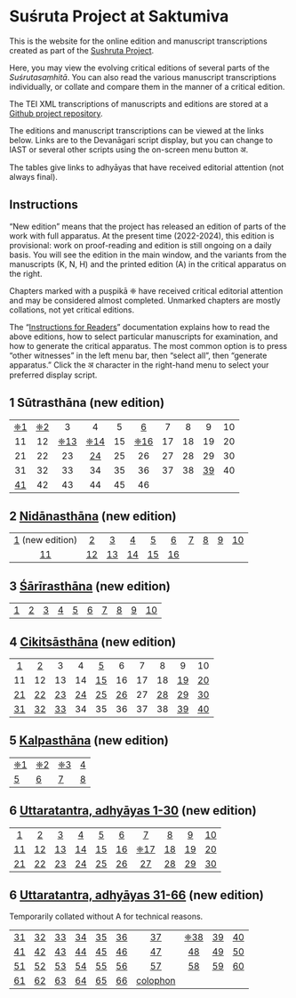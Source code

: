 # Suśruta Project at Saktumiva

This is the website for the online edition and manuscript transcriptions created as part of the [Sushruta Project](http://sushrutaproject.org).

Here, you may view the evolving critical editions of several parts of the *Suśrutasaṃhitā*.  You can also read the various manuscript transcriptions individually, or collate and compare them in the manner of a critical edition. 

The TEI XML transcriptions of manuscripts and editions are stored at a [Github project repository](https://github.com/wujastyk/sushrutaproject).

The editions and manuscript transcriptions can be viewed at the links below.  Links are to the Devanāgari script display, but  you can change to IAST or several other scripts using the on-screen menu button अ.

The tables give links to adhyāyas that have received editorial attention (not always final).

## Instructions

“New edition” means that the project has released an edition of parts of the work with full apparatus.  At the present time (2022-2024), this edition is provisional: work on proof-reading and edition is still ongoing on a daily basis.  You will see the edition in the main window, and the variants from the manuscripts (K, N, H) and the printed edition (A) in the critical apparatus on the right. 

Chapters marked with a puṣpikā ❈ have received critical editorial attention and may be considered almost completed.  Unmarked chapters are mostly collations, not yet critical editions.

The “[Instructions for Readers](https://saktumiva.org/wiki/users)” documentation explains how to read the above editions, how to select particular manuscripts for examination, and how to generate the critical apparatus.  The most common option is to press “other witnesses” in the left menu bar, then “select all”, then “generate apparatus.”  Click the अ character in the right-hand menu to select your preferred display script.

## 1 Sūtrasthāna (new edition)
|                                                              |                                                              |                                                              |                                                              |      |                                                              |      |      |                                                              |      |
| :----------------------------------------------------------: | :----------------------------------------------------------: | :----------------------------------------------------------: | :----------------------------------------------------------: | :--: | :----------------------------------------------------------: | :--: | :--: | :----------------------------------------------------------: | :--: |
| [❈1](https://saktumiva.org/wiki/wujastyk/susrutasamhita/01-su.su-1-31/provisional-edition_sutrasthana-1-31?upama_ver=hdf4dl301g&upama_script=devanagari&upama_scroll=SS.1.1.1) | [❈2](https://saktumiva.org/wiki/wujastyk/susrutasamhita/01-su.su-1-31/provisional-edition_sutrasthana-1-31?upama_ver=hdf4dl301g&upama_script=devanagari&upama_scroll=SS.1.2.1) |                              3                               |                              4                               |  5   | [6](https://saktumiva.org/wiki/wujastyk/susrutasamhita/01-su.su-1-31/provisional-edition_sutrasthana-1-31?upama_ver=hdf4dl301g&upama_script=devanagari&upama_scroll=SS.1.6.1) |  7   |  8   |                              9                               |  10  |
|                              11                              |                              12                              | [❈13](https://saktumiva.org/wiki/wujastyk/susrutasamhita/01-su.su-1-31/provisional-edition_sutrasthana-1-31?upama_ver=hdf4dl301g&upama_script=devanagari&upama_scroll=SS.1.13.1) | [❈14](https://saktumiva.org/wiki/wujastyk/susrutasamhita/01-su.su-1-31/provisional-edition_sutrasthana-1-31?upama_ver=hdf4dl301g&upama_script=devanagari&upama_scroll=SS.1.14.1) |  15  | [❈16](https://saktumiva.org/wiki/wujastyk/susrutasamhita/01-su.su-1-31/provisional-edition_sutrasthana-1-31?upama_ver=hdf4dl301g&upama_script=devanagari&upama_scroll=SS.1.16.1) |  17  |  18  |                              19                              |  20  |
|                              21                              |                              22                              |                              23                              | [24](https://saktumiva.org/wiki/wujastyk/susrutasamhita/01-su.su-1-31/provisional-edition_sutrasthana-1-31?upama_ver=hdf4dl301g&upama_script=devanagari&upama_scroll=SS.1.24.1) |  25  |                              26                              |  27  |  28  |                              29                              |  30  |
|                              31                              |                              32                              |                              33                              |                              34                              |  35  |                              36                              |  37  |  38  | [39](https://saktumiva.org/wiki/wujastyk/susrutasamhita/01-su.su-32-end/provisional-edition_sutrasthana-32-end?upama_ver=hdf4dl301g&upama_script=devanagari&upama_scroll=SS.1.39.1) |  40  |
| [41](https://saktumiva.org/wiki/wujastyk/susrutasamhita/01-su.su-32-end/provisional-edition_sutrasthana-32-end?upama_ver=hdf4dl301g&upama_script=devanagari&upama_scroll=SS.1.41.1) |                              42                              |                              43                              |                              44                              |  45  |                              46                              |      |      |                                                              |      |



## 2 [Nidānasthāna](https://saktumiva.org/wiki/wujastyk/susrutasamhita/02-su.ni/02-ni-vulgate-edition?upama_ver=hdf4dl301g&upama_script=devanagari) (new edition) 

|                                                              |                                                              |                                                              |                                                              |                                                              |                                                              |                                                              |                                                              |                                                              |                                                              |
| :----------------------------------------------------------: | :----------------------------------------------------------: | :----------------------------------------------------------: | :----------------------------------------------------------: | :----------------------------------------------------------: | :----------------------------------------------------------: | :----------------------------------------------------------: | :----------------------------------------------------------: | :----------------------------------------------------------: | :----------------------------------------------------------: |
| [1](https://saktumiva.org/wiki/wujastyk/susrutasamhita/02-su.ni/provisional-edition_nidanasthana?upama_ver=hj5zsfq0jf&upama_script=devanagari&upama_scroll=SS.2.1.1) (new edition) | [2](https://saktumiva.org/wiki/wujastyk/susrutasamhita/02-su.ni/provisional-edition_nidanasthana?upama_ver=hj5zsfq0jf&upama_script=devanagari&upama_scroll=SS.2.2.1) | [3](https://saktumiva.org/wiki/wujastyk/susrutasamhita/02-su.ni/provisional-edition_nidanasthana?upama_ver=hj5zsfq0jf&upama_script=devanagari&upama_scroll=SS.2.3.1) | [4](https://saktumiva.org/wiki/wujastyk/susrutasamhita/02-su.ni/provisional-edition_nidanasthana?upama_ver=hj5zsfq0jf&upama_script=devanagari&upama_scroll=SS.2.4.1) | [5](https://saktumiva.org/wiki/wujastyk/susrutasamhita/02-su.ni/provisional-edition_nidanasthana?upama_ver=hj5zsfq0jf&upama_script=devanagari&upama_scroll=SS.2.5.1) | [6](https://saktumiva.org/wiki/wujastyk/susrutasamhita/02-su.ni/provisional-edition_nidanasthana?upama_ver=hj5zsfq0jf&upama_script=devanagari&upama_scroll=SS.2.6.1) | [7](https://saktumiva.org/wiki/wujastyk/susrutasamhita/02-su.ni/provisional-edition_nidanasthana?upama_ver=hj5zsfq0jf&upama_script=devanagari&upama_scroll=SS.2.7.1) | [8](https://saktumiva.org/wiki/wujastyk/susrutasamhita/02-su.ni/provisional-edition_nidanasthana?upama_ver=hj5zsfq0jf&upama_script=devanagari&upama_scroll=SS.2.8.1) | [9](https://saktumiva.org/wiki/wujastyk/susrutasamhita/02-su.ni/provisional-edition_nidanasthana?upama_ver=hj5zsfq0jf&upama_script=devanagari&upama_scroll=SS.2.9.1) | [10](https://saktumiva.org/wiki/wujastyk/susrutasamhita/02-su.ni/provisional-edition_nidanasthana?upama_ver=hj5zsfq0jf&upama_script=devanagari&upama_scroll=SS.2.10.1) |
| [11](https://saktumiva.org/wiki/wujastyk/susrutasamhita/02-su.ni/provisional-edition_nidanasthana?upama_ver=hj5zsfq0jf&upama_script=devanagari&upama_scroll=SS.2.11.1) | [12](https://saktumiva.org/wiki/wujastyk/susrutasamhita/02-su.ni/provisional-edition_nidanasthana?upama_ver=hj5zsfq0jf&upama_script=devanagari&upama_scroll=SS.2.12.1) | [13](https://saktumiva.org/wiki/wujastyk/susrutasamhita/02-su.ni/provisional-edition_nidanasthana?upama_ver=hj5zsfq0jf&upama_script=devanagari&upama_scroll=SS.2.13.1) | [14](https://saktumiva.org/wiki/wujastyk/susrutasamhita/02-su.ni/provisional-edition_nidanasthana?upama_ver=hj5zsfq0jf&upama_script=devanagari&upama_scroll=SS.2.14.1) | [15](https://saktumiva.org/wiki/wujastyk/susrutasamhita/02-su.ni/provisional-edition_nidanasthana?upama_ver=hj5zsfq0jf&upama_script=devanagari&upama_scroll=SS.2.15.1) | [16](https://saktumiva.org/wiki/wujastyk/susrutasamhita/02-su.ni/provisional-edition_nidanasthana?upama_ver=hj5zsfq0jf&upama_script=devanagari&upama_scroll=SS.2.16.1) |                                                              |                                                              |                                                              |                                                              |



## 3 [Śārīrasthāna](https://saktumiva.org/wiki/wujastyk/susrutasamhita/03-su.sa/03-za-vulgate-edition?upama_ver=hdf4dl301g&upama_script=devanagari) (new edition)

|                                                              |                                                              |                                                              |                                                              |                                                              |                                                              |                                                              |                                                              |                                                              |                                                              |
| ------------------------------------------------------------ | ------------------------------------------------------------ | ------------------------------------------------------------ | ------------------------------------------------------------ | ------------------------------------------------------------ | ------------------------------------------------------------ | ------------------------------------------------------------ | ------------------------------------------------------------ | ------------------------------------------------------------ | ------------------------------------------------------------ |
| [1](https://saktumiva.org/wiki/wujastyk/susrutasamhita/03-su.sa/provisional-edition_sarirasthana?upama_ver=hhtolxmlrp&upama_script=devanagari&upama_scroll=SS.3.1.1) | [2](https://saktumiva.org/wiki/wujastyk/susrutasamhita/03-su.sa/provisional-edition_sarirasthana?upama_ver=hdf4dl301g&upama_script=devanagari&upama_scroll=SS.3.2.1) | [3](https://saktumiva.org/wiki/wujastyk/susrutasamhita/03-su.sa/provisional-edition_sarirasthana?upama_ver=hhtolxmlrp&upama_script=devanagari&upama_scroll=SS.3.3.1) | [4](https://saktumiva.org/wiki/wujastyk/susrutasamhita/03-su.sa/provisional-edition_sarirasthana?upama_ver=hhtolxmlrp&upama_script=devanagari&upama_scroll=SS.3.4.1) | [5](https://saktumiva.org/wiki/wujastyk/susrutasamhita/03-su.sa/provisional-edition_sarirasthana?upama_ver=hhtolxmlrp&upama_script=devanagari&upama_scroll=SS.3.5.1) | [6](https://saktumiva.org/wiki/wujastyk/susrutasamhita/03-su.sa/provisional-edition_sarirasthana?upama_ver=hhtolxmlrp&upama_script=devanagari&upama_scroll=SS.3.6.1) | [7](https://saktumiva.org/wiki/wujastyk/susrutasamhita/03-su.sa/provisional-edition_sarirasthana?upama_ver=hhtolxmlrp&upama_script=devanagari&upama_scroll=SS.3.7.1) | [8](https://saktumiva.org/wiki/wujastyk/susrutasamhita/03-su.sa/provisional-edition_sarirasthana?upama_ver=hhtolxmlrp&upama_script=devanagari&upama_scroll=SS.3.8.1) | [9](https://saktumiva.org/wiki/wujastyk/susrutasamhita/03-su.sa/provisional-edition_sarirasthana?upama_ver=hhtolxmlrp&upama_script=devanagari&upama_scroll=SS.3.9.1) | [10](https://saktumiva.org/wiki/wujastyk/susrutasamhita/03-su.sa/provisional-edition_sarirasthana?upama_ver=hhtolxmlrp&upama_script=devanagari&upama_scroll=SS.3.10.1) |



## 4 [Cikitsāsthāna](https://saktumiva.org/wiki/wujastyk/susrutasamhita/04-su.ci/04-ci-vulgate-edition?upama_script=devanagari&upama_ver=hdf4dl301g&upama_script=devanagari) (new edition)

|                                                              |                                                              |                                                              |                                                              |                                                              |                                                              |      |                                                              |                                                              |                                                              |
| :----------------------------------------------------------: | :----------------------------------------------------------: | :----------------------------------------------------------: | :----------------------------------------------------------: | :----------------------------------------------------------: | :----------------------------------------------------------: | :--: | :----------------------------------------------------------: | :----------------------------------------------------------: | :----------------------------------------------------------: |
| [1](https://saktumiva.org/wiki/wujastyk/susrutasamhita/04-su.ci/provisional-edition_cikitsasthana?upama_script=devanagari&upama_ver=hj4vky8lft&upama_scroll=SS.4.1.1) | [2](https://saktumiva.org/wiki/wujastyk/susrutasamhita/04-su.ci/provisional-edition_cikitsasthana?upama_script=devanagari&upama_ver=hj4vky8lft&upama_scroll=SS.4.2.1) |                              3                               |                              4                               | [5](https://saktumiva.org/wiki/wujastyk/susrutasamhita/04-su.ci/provisional-edition_cikitsasthana?upama_script=devanagari&upama_ver=hj4vky8lft&upama_scroll=SS.4.5.1) |                              6                               |  7   |                              8                               |                              9                               |                              10                              |
|                              11                              |                              12                              |                              13                              |                              14                              | [15](https://saktumiva.org/wiki/wujastyk/susrutasamhita/04-su.ci/provisional-edition_cikitsasthana?upama_script=devanagari&upama_ver=hj4vky8lft&upama_scroll=SS.4.15.1) |                              16                              |  17  |                              18                              | [19](https://saktumiva.org/wiki/wujastyk/susrutasamhita/04-su.ci/provisional-edition_cikitsasthana?upama_script=devanagari&upama_ver=hj4vky8lft&upama_scroll=SS.4.19.1) | [20](https://saktumiva.org/wiki/wujastyk/susrutasamhita/04-su.ci/provisional-edition_cikitsasthana?upama_script=devanagari&upama_ver=hj4vky8lft&upama_scroll=SS.4.20.1) |
| [21](https://saktumiva.org/wiki/wujastyk/susrutasamhita/04-su.ci/provisional-edition_cikitsasthana?upama_script=devanagari&upama_ver=hj4vky8lft&upama_scroll=SS.4.21.1) | [22](https://saktumiva.org/wiki/wujastyk/susrutasamhita/04-su.ci/provisional-edition_cikitsasthana?upama_script=devanagari&upama_ver=hj4vky8lft&upama_scroll=SS.4.22.1) | [23](https://saktumiva.org/wiki/wujastyk/susrutasamhita/04-su.ci/provisional-edition_cikitsasthana?upama_script=devanagari&upama_ver=hj4vky8lft&upama_scroll=SS.4.23.1) | [24](https://saktumiva.org/wiki/wujastyk/susrutasamhita/04-su.ci/provisional-edition_cikitsasthana?upama_script=devanagari&upama_ver=hj4vky8lft&upama_scroll=SS.4.22.1) | [25](https://saktumiva.org/wiki/wujastyk/susrutasamhita/04-su.ci/provisional-edition_cikitsasthana?upama_script=devanagari&upama_ver=hj4vky8lft&upama_scroll=SS.4.25.1) | [26](https://saktumiva.org/wiki/wujastyk/susrutasamhita/04-su.ci/provisional-edition_cikitsasthana?upama_script=devanagari&upama_ver=hj4vky8lft&upama_scroll=SS.4.26.1) |  27  | [28](https://saktumiva.org/wiki/wujastyk/susrutasamhita/04-su.ci/provisional-edition_cikitsasthana?upama_script=devanagari&upama_ver=hj4vky8lft&upama_scroll=SS.4.28.1) | [29](https://saktumiva.org/wiki/wujastyk/susrutasamhita/04-su.ci/provisional-edition_cikitsasthana?upama_script=devanagari&upama_ver=hj4vky8lft&upama_scroll=SS.4.29.1) | [30](https://saktumiva.org/wiki/wujastyk/susrutasamhita/04-su.ci/provisional-edition_cikitsasthana?upama_script=devanagari&upama_ver=hj4vky8lft&upama_scroll=SS.4.30.1) |
| [31](https://saktumiva.org/wiki/wujastyk/susrutasamhita/04-su.ci/provisional-edition_cikitsasthana?upama_script=devanagari&upama_ver=hj4vky8lft&upama_scroll=SS.4.31.1) | [32](https://saktumiva.org/wiki/wujastyk/susrutasamhita/04-su.ci/provisional-edition_cikitsasthana?upama_script=devanagari&upama_ver=hj4vky8lft&upama_scroll=SS.4.32.1) | [33](https://saktumiva.org/wiki/wujastyk/susrutasamhita/04-su.ci/provisional-edition_cikitsasthana?upama_script=devanagari&upama_ver=hj4vky8lft&upama_scroll=SS.4.33.1) |                              34                              |                              35                              |                              36                              |  37  |                              38                              | [39](https://saktumiva.org/wiki/wujastyk/susrutasamhita/04-su.ci/provisional-edition_cikitsasthana?upama_script=devanagari&upama_ver=hj4vky8lft&upama_scroll=SS.4.39.1) | [40](https://saktumiva.org/wiki/wujastyk/susrutasamhita/04-su.ci/provisional-edition_cikitsasthana?upama_script=devanagari&upama_ver=hj4vky8lft&upama_scroll=SS.4.40.1) |



## 5 [Kalpasthāna](https://saktumiva.org/wiki/wujastyk/susrutasamhita/05-su.ka/provisional-edition_kalpasthana&upama_ver=hdf4dl301g&upama_script=devanagari) (new edition)

|                                                              |                                                              |                                                              |                                                              |
| ------------------------------------------------------------ | ------------------------------------------------------------ | ------------------------------------------------------------ | ------------------------------------------------------------ |
| [❈1](https://saktumiva.org/wiki/wujastyk/susrutasamhita/05-su.ka/provisional-edition_kalpasthana?upama_ver=hdf4dl301g&upama_script=devanagari&upama_scroll=SS.5.1.1) | [❈2](https://saktumiva.org/wiki/wujastyk/susrutasamhita/05-su.ka/provisional-edition_kalpasthana?upama_ver=hdf4dl301g&upama_script=devanagari&upama_scroll=SS.5.2.1) | [❈3](https://saktumiva.org/wiki/wujastyk/susrutasamhita/05-su.ka/provisional-edition_kalpasthana?upama_ver=hdf4dl301g&upama_scroll=SS.5.3.1&upama_script=devanagari) | [4](https://saktumiva.org/wiki/wujastyk/susrutasamhita/05-su.ka/provisional-edition_kalpasthana?upama_ver=hdf4dl301g&upama_script=devanagari&upama_scroll=SS.5.4.1) |
| [5](https://saktumiva.org/wiki/wujastyk/susrutasamhita/05-su.ka/provisional-edition_kalpasthana?upama_ver=hdf4dl301g&upama_script=devanagari&upama_scroll=SS.5.5.1) | [6](https://saktumiva.org/wiki/wujastyk/susrutasamhita/05-su.ka/provisional-edition_kalpasthana?upama_ver=hdf4dl301g&upama_script=devanagari&upama_scroll=SS.5.6.1) | [7](https://saktumiva.org/wiki/wujastyk/susrutasamhita/05-su.ka/provisional-edition_kalpasthana?upama_ver=hdf4dl301g&upama_script=devanagari&upama_scroll=SS.5.7.1) | [8](https://saktumiva.org/wiki/wujastyk/susrutasamhita/05-su.ka/provisional-edition_kalpasthana?upama_ver=hdf4dl301g&upama_script=devanagari&upama_scroll=SS.5.8.1) |



## 6 [Uttaratantra, adhyāyas 1-30](https://saktumiva.org/wiki/wujastyk/susrutasamhita/06-su.ut-1-30/provisional-edition_uttaratantra&upama_script=devanagari&upama_scroll=SS.6.2.1?upama_ver=hdf4dl301g&upama_script=devanagari) (new edition)

|                                                              |                                                              |                                                              |                                                              |                                                              |                                                              |                                                              |                                                              |                                                              |                                                              |
| :----------------------------------------------------------: | :----------------------------------------------------------: | :----------------------------------------------------------: | :----------------------------------------------------------: | :----------------------------------------------------------: | :----------------------------------------------------------: | :----------------------------------------------------------: | :----------------------------------------------------------: | :----------------------------------------------------------: | :----------------------------------------------------------: |
| [1](https://saktumiva.org/wiki/wujastyk/susrutasamhita/06-su.ut-1-30/provisional-edition_uttaratantra&upama_ver=h153dlm4gl&upama_ver=h153dlm4gl?upama_scroll=SS.6.1.1) | [2](https://saktumiva.org/wiki/wujastyk/susrutasamhita/06-su.ut-1-30/provisional-edition_uttaratantra&upama_ver=h153dlm4gl&upama_ver=h153dlm4gl?upama_scroll=SS.6.2.1) | [3](https://saktumiva.org/wiki/wujastyk/susrutasamhita/06-su.ut-1-30/provisional-edition_uttaratantra&upama_ver=h153dlm4gl&upama_ver=h153dlm4gl?upama_scroll=SS.6.3.1) | [4](https://saktumiva.org/wiki/wujastyk/susrutasamhita/06-su.ut-1-30/provisional-edition_uttaratantra&upama_ver=h153dlm4gl&upama_ver=h153dlm4gl?upama_scroll=SS.6.4.1) | [5](https://saktumiva.org/wiki/wujastyk/susrutasamhita/06-su.ut-1-30/provisional-edition_uttaratantra&upama_ver=h153dlm4gl&upama_ver=h153dlm4gl?upama_scroll=SS.6.5.1) | [6](https://saktumiva.org/wiki/wujastyk/susrutasamhita/06-su.ut-1-30/provisional-edition_uttaratantra&upama_ver=h153dlm4gl&upama_ver=h153dlm4gl?upama_scroll=SS.6.6.1) | [7](https://saktumiva.org/wiki/wujastyk/susrutasamhita/06-su.ut-1-30/provisional-edition_uttaratantra&upama_ver=h153dlm4gl&upama_ver=h153dlm4gl?upama_scroll=SS.6.7.1) | [8](https://saktumiva.org/wiki/wujastyk/susrutasamhita/06-su.ut-1-30/provisional-edition_uttaratantra&upama_ver=h153dlm4gl&upama_ver=h153dlm4gl?upama_scroll=SS.6.8.1) | [9](https://saktumiva.org/wiki/wujastyk/susrutasamhita/06-su.ut-1-30/provisional-edition_uttaratantra&upama_ver=h153dlm4gl&upama_ver=h153dlm4gl?upama_scroll=SS.6.9.1) | [10](https://saktumiva.org/wiki/wujastyk/susrutasamhita/06-su.ut-1-30/provisional-edition_uttaratantra&upama_ver=h153dlm4gl&upama_ver=h153dlm4gl?upama_scroll=SS.6.10.1) |
| [11](https://saktumiva.org/wiki/wujastyk/susrutasamhita/06-su.ut-1-30/provisional-edition_uttaratantra&upama_ver=h153dlm4gl&upama_ver=h153dlm4gl?upama_scroll=SS.6.11.1) | [12](https://saktumiva.org/wiki/wujastyk/susrutasamhita/06-su.ut-1-30/provisional-edition_uttaratantra&upama_ver=h153dlm4gl&upama_ver=h153dlm4gl?upama_scroll=SS.6.12.1) | [13](https://saktumiva.org/wiki/wujastyk/susrutasamhita/06-su.ut-1-30/provisional-edition_uttaratantra&upama_ver=h153dlm4gl&upama_ver=h153dlm4gl?upama_scroll=SS.6.13.1) | [14](https://saktumiva.org/wiki/wujastyk/susrutasamhita/06-su.ut-1-30/provisional-edition_uttaratantra&upama_ver=h153dlm4gl&upama_ver=h153dlm4gl?upama_scroll=SS.6.14.1) | [15](https://saktumiva.org/wiki/wujastyk/susrutasamhita/06-su.ut-1-30/provisional-edition_uttaratantra&upama_ver=h153dlm4gl&upama_ver=h153dlm4gl?upama_scroll=SS.6.15.1) | [16](https://saktumiva.org/wiki/wujastyk/susrutasamhita/06-su.ut-1-30/provisional-edition_uttaratantra&upama_ver=h153dlm4gl&upama_ver=h153dlm4gl?upama_scroll=SS.6.16.1) | [❈17](https://saktumiva.org/wiki/wujastyk/susrutasamhita/06-su.ut-1-30/provisional-edition_uttaratantra&upama_ver=h153dlm4gl&upama_ver=h153dlm4gl?upama_scroll=SS.6.17.1) | [18](https://saktumiva.org/wiki/wujastyk/susrutasamhita/06-su.ut-1-30/provisional-edition_uttaratantra&upama_ver=h153dlm4gl&upama_ver=h153dlm4gl?upama_scroll=SS.6.18.1) | [19](https://saktumiva.org/wiki/wujastyk/susrutasamhita/06-su.ut-1-30/provisional-edition_uttaratantra&upama_ver=h153dlm4gl&upama_ver=h153dlm4gl?upama_scroll=SS.6.19.1) | [20](https://saktumiva.org/wiki/wujastyk/susrutasamhita/06-su.ut-1-30/provisional-edition_uttaratantra&upama_ver=h153dlm4gl&upama_ver=h153dlm4gl?upama_scroll=SS.6.20.1) |
| [21](https://saktumiva.org/wiki/wujastyk/susrutasamhita/06-su.ut-1-30/provisional-edition_uttaratantra&upama_ver=h153dlm4gl&upama_ver=h153dlm4gl?upama_scroll=SS.6.21.1) | [22](https://saktumiva.org/wiki/wujastyk/susrutasamhita/06-su.ut-1-30/provisional-edition_uttaratantra&upama_ver=h153dlm4gl&upama_ver=h153dlm4gl?upama_scroll=SS.6.22.1) | [23](https://saktumiva.org/wiki/wujastyk/susrutasamhita/06-su.ut-1-30/provisional-edition_uttaratantra&upama_ver=h153dlm4gl&upama_ver=h153dlm4gl?upama_scroll=SS.6.23.1) | [24](https://saktumiva.org/wiki/wujastyk/susrutasamhita/06-su.ut-1-30/provisional-edition_uttaratantra&upama_ver=h153dlm4gl&upama_ver=h153dlm4gl?upama_scroll=SS.6.24.1) | [25](https://saktumiva.org/wiki/wujastyk/susrutasamhita/06-su.ut-1-30/provisional-edition_uttaratantra&upama_ver=h153dlm4gl&upama_ver=h153dlm4gl?upama_scroll=SS.6.25.1) | [26](https://saktumiva.org/wiki/wujastyk/susrutasamhita/06-su.ut-1-30/provisional-edition_uttaratantra&upama_ver=h153dlm4gl&upama_ver=h153dlm4gl?upama_scroll=SS.6.26.1) | [27](https://saktumiva.org/wiki/wujastyk/susrutasamhita/06-su.ut-1-30/provisional-edition_uttaratantra&upama_ver=h153dlm4gl&upama_ver=h153dlm4gl?upama_scroll=SS.6.27.1) | [28](https://saktumiva.org/wiki/wujastyk/susrutasamhita/06-su.ut-1-30/provisional-edition_uttaratantra&upama_ver=h153dlm4gl&upama_ver=h153dlm4gl?upama_scroll=SS.6.28.1) | [29](https://saktumiva.org/wiki/wujastyk/susrutasamhita/06-su.ut-1-30/provisional-edition_uttaratantra&upama_ver=h153dlm4gl&upama_ver=h153dlm4gl?upama_scroll=SS.6.29.1) | [30](https://saktumiva.org/wiki/wujastyk/susrutasamhita/06-su.ut-1-30/provisional-edition_uttaratantra&upama_ver=h153dlm4gl&upama_ver=h153dlm4gl?upama_scroll=SS.6.30.1) |



## 6 [Uttaratantra, adhyāyas 31-66](https://saktumiva.org/wiki/wujastyk/susrutasamhita/06-su.ut-31-end/provisional-edition_uttaratantra?upama_ver=hj636j7979&upama_script=devanagari&upama_scroll=SS.6.31.1) (new edition)

Temporarily collated without A for technical reasons.

|                                                              |                                                              |                                                              |                                                              |                                                              |                                                              |                                                              |                                                              |                                                              |                                                              |
| :----------------------------------------------------------: | :----------------------------------------------------------: | :----------------------------------------------------------: | :----------------------------------------------------------: | :----------------------------------------------------------: | :----------------------------------------------------------: | :----------------------------------------------------------: | :----------------------------------------------------------: | :----------------------------------------------------------: | :----------------------------------------------------------: |
| [31](https://saktumiva.org/wiki/wujastyk/susrutasamhita/06-su.ut-31-end/provisional-edition_uttaratantra?upama_ver=hj636j7979&upama_script=devanagari&upama_scroll=SS.6.31.1) | [32](https://saktumiva.org/wiki/wujastyk/susrutasamhita/06-su.ut-31-end/provisional-edition_uttaratantra?upama_ver=hj636j7979&upama_script=devanagari&upama_scroll=SS.6.32.1) | [33](https://saktumiva.org/wiki/wujastyk/susrutasamhita/06-su.ut-31-end/provisional-edition_uttaratantra?upama_ver=hj636j7979&upama_script=devanagari&upama_scroll=SS.6.33.1) | [34](https://saktumiva.org/wiki/wujastyk/susrutasamhita/06-su.ut-31-end/provisional-edition_uttaratantra?upama_ver=hj636j7979&upama_script=devanagari&upama_scroll=SS.6.34.1) | [35](https://saktumiva.org/wiki/wujastyk/susrutasamhita/06-su.ut-31-end/provisional-edition_uttaratantra?upama_ver=hj636j7979&upama_script=devanagari&upama_scroll=SS.6.35.1) | [36](https://saktumiva.org/wiki/wujastyk/susrutasamhita/06-su.ut-31-end/provisional-edition_uttaratantra?upama_ver=hj636j7979&upama_script=devanagari&upama_scroll=SS.6.36.1) | [37](https://saktumiva.org/wiki/wujastyk/susrutasamhita/06-su.ut-31-end/provisional-edition_uttaratantra?upama_ver=hj636j7979&upama_script=devanagari&upama_scroll=SS.6.37.1) | [❈38](https://saktumiva.org/wiki/wujastyk/susrutasamhita/06-su.ut-31-end/provisional-edition_uttaratantra?upama_ver=hj636j7979&upama_script=devanagari&upama_scroll=SS.6.38.1) | [39](https://saktumiva.org/wiki/wujastyk/susrutasamhita/06-su.ut-31-end/provisional-edition_uttaratantra?upama_ver=hj636j7979&upama_script=devanagari&upama_scroll=SS.6.39.1) | [40](https://saktumiva.org/wiki/wujastyk/susrutasamhita/06-su.ut-31-end/provisional-edition_uttaratantra?upama_ver=hj636j7979&upama_script=devanagari&upama_scroll=SS.6.40.1) |
| [41](https://saktumiva.org/wiki/wujastyk/susrutasamhita/06-su.ut-31-end/provisional-edition_uttaratantra?upama_ver=hj636j7979&upama_script=devanagari&upama_scroll=SS.6.41.1) | [42](https://saktumiva.org/wiki/wujastyk/susrutasamhita/06-su.ut-31-end/provisional-edition_uttaratantra?upama_ver=hj636j7979&upama_script=devanagari&upama_scroll=SS.6.42.1) | [43](https://saktumiva.org/wiki/wujastyk/susrutasamhita/06-su.ut-31-end/provisional-edition_uttaratantra?upama_ver=hj636j7979&upama_script=devanagari&upama_scroll=SS.6.43.1) | [44](https://saktumiva.org/wiki/wujastyk/susrutasamhita/06-su.ut-31-end/provisional-edition_uttaratantra?upama_ver=hj636j7979&upama_script=devanagari&upama_scroll=SS.6.44.1) | [45](https://saktumiva.org/wiki/wujastyk/susrutasamhita/06-su.ut-31-end/provisional-edition_uttaratantra?upama_ver=hj636j7979&upama_script=devanagari&upama_scroll=SS.6.45.1) | [46](https://saktumiva.org/wiki/wujastyk/susrutasamhita/06-su.ut-31-end/provisional-edition_uttaratantra?upama_ver=hj636j7979&upama_script=devanagari&upama_scroll=SS.6.46.1) | [47](https://saktumiva.org/wiki/wujastyk/susrutasamhita/06-su.ut-31-end/provisional-edition_uttaratantra?upama_ver=hj636j7979&upama_script=devanagari&upama_scroll=SS.6.47.1) | [48](https://saktumiva.org/wiki/wujastyk/susrutasamhita/06-su.ut-31-end/provisional-edition_uttaratantra?upama_ver=hj636j7979&upama_script=devanagari&upama_scroll=SS.6.48.1) | [49](https://saktumiva.org/wiki/wujastyk/susrutasamhita/06-su.ut-31-end/provisional-edition_uttaratantra?upama_ver=hj636j7979&upama_script=devanagari&upama_scroll=SS.6.49.1) | [50](https://saktumiva.org/wiki/wujastyk/susrutasamhita/06-su.ut-31-end/provisional-edition_uttaratantra?upama_ver=hj636j7979&upama_script=devanagari&upama_scroll=SS.6.50.1) |
| [51](https://saktumiva.org/wiki/wujastyk/susrutasamhita/06-su.ut-31-end/provisional-edition_uttaratantra?upama_ver=hj636j7979&upama_script=devanagari&upama_scroll=SS.6.51.1) | [52](https://saktumiva.org/wiki/wujastyk/susrutasamhita/06-su.ut-31-end/provisional-edition_uttaratantra?upama_ver=hj636j7979&upama_script=devanagari&upama_scroll=SS.6.52.1) | [53](https://saktumiva.org/wiki/wujastyk/susrutasamhita/06-su.ut-31-end/provisional-edition_uttaratantra?upama_ver=hj636j7979&upama_script=devanagari&upama_scroll=SS.6.53.1) | [54](https://saktumiva.org/wiki/wujastyk/susrutasamhita/06-su.ut-31-end/provisional-edition_uttaratantra?upama_ver=hj636j7979&upama_script=devanagari&upama_scroll=SS.6.54.1) | [55](https://saktumiva.org/wiki/wujastyk/susrutasamhita/06-su.ut-31-end/provisional-edition_uttaratantra?upama_ver=hj636j7979&upama_script=devanagari&upama_scroll=SS.6.55.1) | [56](https://saktumiva.org/wiki/wujastyk/susrutasamhita/06-su.ut-31-end/provisional-edition_uttaratantra?upama_ver=hj636j7979&upama_script=devanagari&upama_scroll=SS.6.56.1) | [57](https://saktumiva.org/wiki/wujastyk/susrutasamhita/06-su.ut-31-end/provisional-edition_uttaratantra?upama_ver=hj636j7979&upama_script=devanagari&upama_scroll=SS.6.57.1) | [58](https://saktumiva.org/wiki/wujastyk/susrutasamhita/06-su.ut-31-end/provisional-edition_uttaratantra?upama_ver=hj636j7979&upama_script=devanagari&upama_scroll=SS.6.58.1) | [59](https://saktumiva.org/wiki/wujastyk/susrutasamhita/06-su.ut-31-end/provisional-edition_uttaratantra?upama_ver=hj636j7979&upama_script=devanagari&upama_scroll=SS.6.59.1) | [60](https://saktumiva.org/wiki/wujastyk/susrutasamhita/06-su.ut-31-end/provisional-edition_uttaratantra?upama_ver=hj636j7979&upama_script=devanagari&upama_scroll=SS.6.60.1) |
| [61](https://saktumiva.org/wiki/wujastyk/susrutasamhita/06-su.ut-31-end/provisional-edition_uttaratantra?upama_ver=hj636j7979&upama_script=devanagari&upama_scroll=SS.6.61.1) | [62](https://saktumiva.org/wiki/wujastyk/susrutasamhita/06-su.ut-31-end/provisional-edition_uttaratantra?upama_ver=hj636j7979&upama_script=devanagari&upama_scroll=SS.6.60.1) | [63](https://saktumiva.org/wiki/wujastyk/susrutasamhita/06-su.ut-31-end/provisional-edition_uttaratantra?upama_ver=hj636j7979&upama_script=devanagari&upama_scroll=SS.6.63.1) | [64](https://saktumiva.org/wiki/wujastyk/susrutasamhita/06-su.ut-31-end/provisional-edition_uttaratantra?upama_ver=hj636j7979&upama_script=devanagari&upama_scroll=SS.6.64.1) | [65](https://saktumiva.org/wiki/wujastyk/susrutasamhita/06-su.ut-31-end/provisional-edition_uttaratantra?upama_ver=hj636j7979&upama_script=devanagari&upama_scroll=SS.6.65.1) | [66](https://saktumiva.org/wiki/wujastyk/susrutasamhita/06-su.ut-31-end/provisional-edition_uttaratantra?upama_ver=hj636j7979&upama_script=devanagari&upama_scroll=SS.6.66.1) | [colophon](https://saktumiva.org/wiki/wujastyk/susrutasamhita/06-su.ut-31-end/provisional-edition_uttaratantra?upama_ver=hj636j7979&upama_script=devanagari&upama_scroll=SS.6.66.colophon2) |                                                              |                                                              |                                                              |



